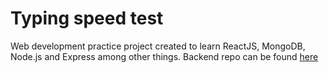# Typing speed test
Web development practice project created to learn ReactJS, MongoDB, Node.js and Express among other things. Backend repo can be found [here](https://github.com/ni-eminen/server)
